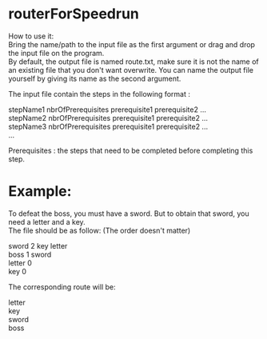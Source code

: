 # routerForSpeedrun
How to use it: \
Bring the name/path to the input file as the first argument or drag and drop the input file on the program. \
By default, the output file is named route.txt, make sure it is not the name of an existing file that you don't want overwrite. You can name the output file yourself by giving its name as the second argument.

The input file contain the steps in the following format : 

stepName1 nbrOfPrerequisites prerequisite1 prerequisite2 ... \
stepName2 nbrOfPrerequisites prerequisite1 prerequisite2 ... \
stepName3 nbrOfPrerequisites prerequisite1 prerequisite2 ... \
...

Prerequisites : the steps that need to be completed before completing this step.

# Example:
To defeat the boss, you must have a sword. But to obtain that sword, you need a letter and a key. \
The file should be as follow: (The order doesn't matter)

sword 2 key letter \
boss 1 sword \
letter 0 \
key 0



The corresponding route will be:

letter \
key \
sword \
boss
